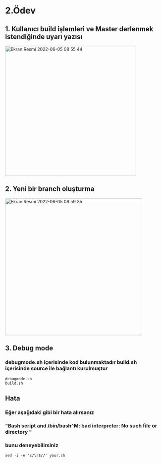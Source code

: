 # 2.Ödev

## 1. Kullanıcı build işlemleri ve Master derlenmek istendiğinde uyarı yazısı
   <img width="420" alt="Ekran Resmi 2022-06-05 08 55 44" src="https://user-images.githubusercontent.com/90618204/172059336-c3301a8a-41a0-40b7-8180-177c4857041d.png">

## 2. Yeni bir branch oluşturma
<img width="442" alt="Ekran Resmi 2022-06-05 08 59 35" src="https://user-images.githubusercontent.com/90618204/172059452-0862c82c-e142-4dd2-92aa-08f5c22b4e78.png">

## 3. Debug mode
### debugmode.sh içerisinde kod bulunmaktadır build.sh içerisinde source ile bağlantı kurulmuştur
    debugmode.sh
    build.sh

## Hata
### Eğer aşağıdaki gibi bir hata alırsanız 
### "Bash script and /bin/bash^M: bad interpreter: No such file or directory "
### bunu deneyebilirsiniz
    sed -i -e 's/\r$//' your.sh



